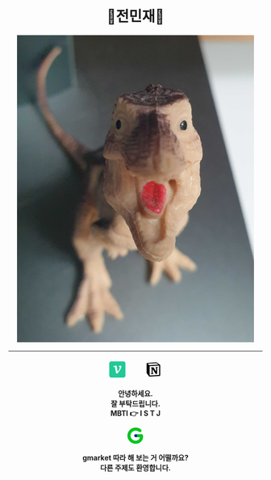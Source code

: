 <div align="center">

# 🦕전민재🦕

<img src='./우와와.PNG'>  

---

####  [<img src='./velog.png'>](https://velog.io/@ingjeon) &nbsp; &ensp; &emsp; &nbsp;[<img src='./notion.png'>](https://blue-blender-ca3.notion.site/day-11-037d4064b142494f9a83080c8c02c4ec?pvs=4)  
**안녕하세요.**  
**잘 부탁드립니다.**  
**MBTI 👉 I S T J**

[<img src='./gmarket.png'>](https://www.gmarket.co.kr/n/best?viewType=G&groupCode=G06&subGroupCode=S141&largeCategoryCode=100000002&mediumCategoryCode=200001966)  

**gmarket 따라 해 보는 거 어떨까요?**  
**다른 주제도 환영합니다.**

</div> 



